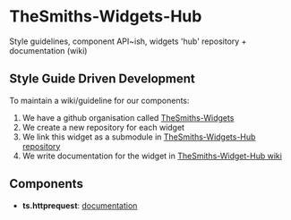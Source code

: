 # TheSmiths-Widgets-Hub
Style guidelines, component API~ish, widgets 'hub' repository + documentation (wiki)

## Style Guide Driven Development

To maintain a wiki/guideline for our components:  

1. We have a github organisation called [TheSmiths-Widgets](https://github.com/TheSmiths-Widgets)
2. We create a new repository for each widget
3. We link this widget as a submodule in [TheSmiths-Widgets-Hub repository](https://github.com/TheSmiths/TheSmiths-Widgets-Hub)
4. We write documentation for the widget in [TheSmiths-Widget-Hub wiki](https://github.com/TheSmiths/TheSmiths-Widgets-Hub/wiki/)

## Components
* **ts.httprequest**: [documentation](http://thesmiths-widgets.github.io/ts.httprequest/#!/api/Request)
